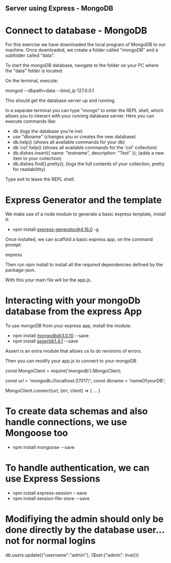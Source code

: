 ## Server using Express - MongoDB

# Connect to database - MongoDB

For this exercise we have downloaded the local program of MongoDB to our machine. Once downloaded, we create a folder called "mongoDB" and a subfolder called "data".

To start the mongoDB database, navigate to the folder on your PC where the "data" folder is located.

On the terminal, execute:

mongod --dbpath=data --bind_ip 127.0.0.1

This should get the database server up and running.

In a separate terminal you can type "mongo" to enter the REPL shell, which allows you to interact with your running database server. Here you can execute commands like: 
* db (logs the database you're ine)
* use "dbname" (changes you or creates the new database)
* db.help() (shows all available commands for your db)
* db.'col'.help() (shows all available commands for the 'col' collection)
* db.dishes.insert({ name: "testname", description: "Test" }); (adds a new item to your collection)
* db.dishes.find().pretty(); (logs the full contents of your collection, pretty for readabilitty)

Type exit to leave the REPL shell.

# Express Generator and the template

We make use of a node module to generate a basic express template, install it:

* npm install express-generator@4.16.0 -g

Once installed, we can scaffold a basic express app, on the command prompt:

express <nameOfYourapp>

Then run npm install to install all the required dependencies defined by the package-json.

With this your main file will be the app.js. 

# Interacting with your mongoDb database from the express App

To use mongoDB from your express app, install the module:

* npm install mongodb@3.0.10 --save
* npm install assert@1.4.1 --save

Assert is an extra module that allows us to do revisions of errors. 

Then you can modify your app.js to connect to your mongoDB

const MongoClient = require('mongodb').MongoClient;

const url = 'mongodb://localhost:27017/';
const dbname = 'nameOfyourDB';

MongoClient.connect(url, (err, client) => {
 ...
}

# To create data schemas and also handle connections, we use Mongoose too

* npm install mongoose --save

# To handle authentication, we can use Express Sessions

* npm install express-session --save
* npm install session-file-store --save

# Modifiying the admin should only be done directly by the database user... not for normal logins

db.users.update({"username":"admin"}, {$set:{"admin": true}})